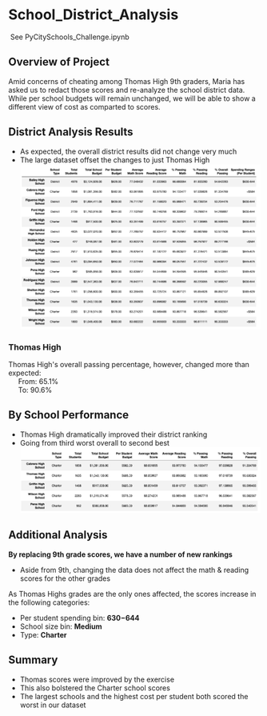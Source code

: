 # School_District_Analysis

&nbsp;See PyCitySchools_Challenge.ipynb

## Overview of Project
Amid concerns of cheating among Thomas High 9th graders, Maria has asked us to redact those scores and re-analyze the school district data.  While per school budgets will remain unchanged, we will be able to show a different view of cost as comparted to scores.  

## District Analysis Results
- As expected, the overall district results did not change very much
- The large dataset offset the changes to just Thomas High
![Alt text](https://github.com/Goddard310/School_District_Analysis/blob/main/Per%20School%20Summary%20II.png)

### Thomas High
Thomas High's overall passing percentage, however, changed more than expected: <br>
&nbsp;&nbsp;&nbsp;&nbsp;&nbsp;From: 65.1% <br>
&nbsp;&nbsp;&nbsp;&nbsp;&nbsp;To: 90.6%

## By School Performance 
- Thomas High dramatically improved their district ranking
- Going from third worst overall to second best 
![Alt text](https://github.com/Goddard310/School_District_Analysis/blob/main/School%20Ranking.png)

## Additional Analysis
**By replacing 9th grade scores, we have a number of new rankings**

- Aside from 9th, changing the data does not affect the math & reading scores for the other grades

As Thomas Highs grades are the only ones affected, the scores increase in the following categories:
- Per student spending bin: **$630-$644**
- School size bin: **Medium**
- Type: **Charter**

## Summary

- Thomas scores were improved by the exercise 
- This also bolstered the Charter school scores 
- The largest schools and the highest cost per student both scored the worst in our dataset  
  

